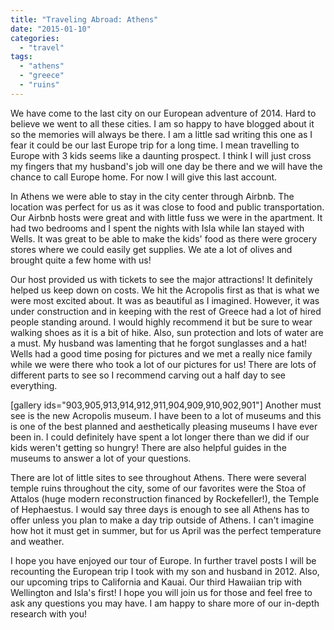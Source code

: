 ```yaml
---
title: "Traveling Abroad: Athens"
date: "2015-01-10"
categories: 
  - "travel"
tags: 
  - "athens"
  - "greece"
  - "ruins"
---
```


We have come to the last city on our European adventure of 2014. Hard to believe we went to all these cities. I am so happy to have blogged about it so the memories will always be there. I am a little sad writing this one as I fear it could be our last Europe trip for a long time. I mean travelling to Europe with 3 kids seems like a daunting prospect. I think I will just cross my fingers that my husband's job will one day be there and we will have the chance to call Europe home. For now I will give this last account.

In Athens we were able to stay in the city center through Airbnb. The location was perfect for us as it was close to food and public transportation. Our Airbnb hosts were great and with little fuss we were in the apartment. It had two bedrooms and I spent the nights with Isla while Ian stayed with Wells. It was great to be able to make the kids' food as there were grocery stores where we could easily get supplies. We ate a lot of olives and brought quite a few home with us!

Our host provided us with tickets to see the major attractions! It definitely helped us keep down on costs. We hit the Acropolis first as that is what we were most excited about. It was as beautiful as I imagined. However, it was under construction and in keeping with the rest of Greece had a lot of hired people standing around. I would highly recommend it but be sure to wear walking shoes as it is a bit of hike. Also, sun protection and lots of water are a must. My husband was lamenting that he forgot sunglasses and a hat! Wells had a good time posing for pictures and we met a really nice family while we were there who took a lot of our pictures for us! There are lots of different parts to see so I recommend carving out a half day to see everything.

\[gallery ids="903,905,913,914,912,911,904,909,910,902,901"\] Another must see is the new Acropolis museum. I have been to a lot of museums and this is one of the best planned and aesthetically pleasing museums I have ever been in. I could definitely have spent a lot longer there than we did if our kids weren't getting so hungry! There are also helpful guides in the museums to answer a lot of your questions.

There are lot of little sites to see throughout Athens. There were several temple ruins throughout the city, some of our favorites were the Stoa of Attalos (huge modern reconstruction financed by Rockefeller!), the Temple of Hephaestus. I would say three days is enough to see all Athens has to offer unless you plan to make a day trip outside of Athens. I can't imagine how hot it must get in summer, but for us April was the perfect temperature and weather.

I hope you have enjoyed our tour of Europe. In further travel posts I will be recounting the European trip I took with my son and husband in 2012. Also, our upcoming trips to California and Kauai. Our third Hawaiian trip with Wellington and Isla's first! I hope you will join us for those and feel free to ask any questions you may have. I am happy to share more of our in-depth research with you!
